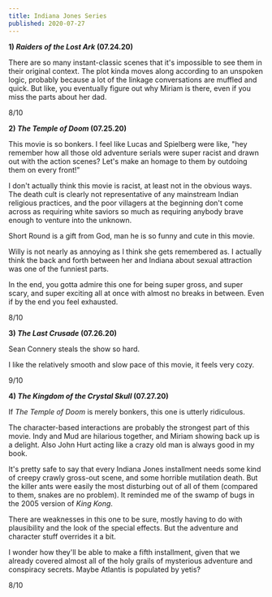 ```yaml
---
title: Indiana Jones Series
published: 2020-07-27
---
```


**1) _Raiders of the Lost Ark_ (07.24.20)**

There are so many instant-classic scenes that it's impossible to see them in their original context. The plot kinda moves along according to an unspoken logic, probably because a lot of the linkage conversations are muffled and quick. But like, you eventually figure out why Miriam is there, even if you miss the parts about her dad.

8/10

**2) _The Temple of Doom_ (07.25.20)**

This movie is so bonkers. I feel like Lucas and Spielberg were like, "hey remember how all those old adventure serials were super racist and drawn out with the action scenes? Let's make an homage to them by outdoing them on every front!"

I don't actually think this movie is racist, at least not in the obvious ways. The death cult is clearly not representative of any mainstream Indian religious practices, and the poor villagers at the beginning don't come across as requiring white saviors so much as requiring anybody brave enough to venture into the unknown.

Short Round is a gift from God, man he is so funny and cute in this movie.

Willy is not nearly as annoying as I think she gets remembered as. I actually think the back and forth between her and Indiana about sexual attraction was one of the funniest parts.

In the end, you gotta admire this one for being super gross, and super scary, and super exciting all at once with almost no breaks in between. Even if by the end you feel exhausted.

8/10

**3) _The Last Crusade_ (07.26.20)**

Sean Connery steals the show so hard.

I like the relatively smooth and slow pace of this movie, it feels very cozy.

9/10

**4) _The Kingdom of the Crystal Skull_ (07.27.20)**

If _The Temple of Doom_ is merely bonkers, this one is utterly ridiculous.

The character-based interactions are probably the strongest part of this movie. Indy and Mud are hilarious together, and Miriam showing back up is a delight. Also John Hurt acting like a crazy old man is always good in my book.

It's pretty safe to say that every Indiana Jones installment needs some kind of creepy crawly gross-out scene, and some horrible mutilation death. But the killer ants were easily the most disturbing out of all of them (compared to them, snakes are no problem). It reminded me of the swamp of bugs in the 2005 version of _King Kong_.

There are weaknesses in this one to be sure, mostly having to do with plausibility and the look of the special effects. But the adventure and character stuff overrides it a bit.

I wonder how they'll be able to make a fifth installment, given that we already covered almost all of the holy grails of mysterious adventure and conspiracy secrets. Maybe Atlantis is populated by yetis?

8/10
